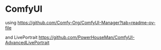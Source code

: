 # ComfyUI

using https://github.com/Comfy-Org/ComfyUI-Manager?tab=readme-ov-file

and LivePortrait https://github.com/PowerHouseMan/ComfyUI-AdvancedLivePortrait